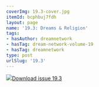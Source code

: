 ```yaml
---
coverImg: 19.3-cover.jpg
itemId: bcphbuj7fdh
layout: page
name: '19.3: Dreams & Religion'
tags:
- hasAuthor: dreamnetwork
- hasTag: dream-network-volume-19
- hasTag: dreamnetwork
type: post
urlSlug: '19.3'
---
```

<img class="card-img" src="../images/19.3-rect.jpg"/><a href="../files/pdfs/Volume_19/19.3-Dream-Network-Vol-19-No-3.pdf" download="">Download issue 19.3</a>